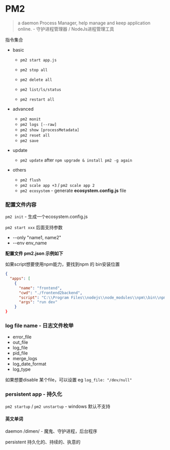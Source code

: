 # PM2

> a daemon Process Manager, help manage and keep application online.  - 守护进程管理器 / NodeJs进程管理工具



指令集合

- basic

  - `pm2 start app.js`

  - `pm2 stop all`

  - `pm2 delete all`

  - `pm2 list/ls/status`

  - `pm2 restart all`

- advanced
  - `pm2 monit`
  - `pm2 logs [--raw]`
  - `pm2 show [processMetadata]`
  - `pm2 reset all`
  - `pm2 save`
- update
  - `pm2 update` after `npm upgrade & install pm2 -g again`
- others
  - `pm2 flush`
  - `pm2 scale app +3`  /  `pm2 scale app 2`
  - `pm2 ecosystem` - generate **ecosystem.config.js** file



### 配置文件内容

`pm2 init` - 生成一个ecosystem.config.js

`pm2 start xxx` 后面支持参数

- --only "name1, name2"
- --env env_name



**配置文件 pm2.json 示例如下**

如果script想要使用npm能力，要找到npm 的 bin安装位置

```json
{
  "apps": [
    {
      "name": "frontend",
      "cwd": "./frontend2backend",
      "script": "C:\\Program Files\\nodejs\\node_modules\\npm\\bin\\npm-cli.js",
      "args": "run dev"
    }
}
```











### log file name - 日志文件枚举

- error_file
- out_file
- log_file
- pid_file
- merge_logs
- log_date_format
- log_type

如果想要disable 某个file，可以设置 eg `log_file: "/dev/null"`





### persistent app - 持久化

`pm2 startup` / `pm2 unstartup`  - windows 默认不支持









#### 英文单词

daemon /dimen/ - 魔鬼、守护进程，后台程序

persistent 持久化的、持续的、执意的

